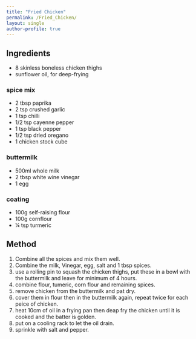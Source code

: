 ```yaml
---
title: "Fried Chicken"
permalink: /Fried_Chicken/
layout: single
author-profile: true
---
```


## Ingredients
- 8 skinless boneless chicken thighs
- sunflower oil, for deep-frying
### spice mix
- 2 tbsp paprika
- 2 tsp crushed garlic
- 1 tsp chilli
- 1/2 tsp cayenne pepper
- 1 tsp black pepper
- 1/2 tsp dried oregano
- 1 chicken stock cube
### buttermilk 
- 500ml whole milk
- 2 tbsp white wine vinegar
- 1 egg
### coating
- 100g self-raising flour
- 100g cornflour
- ¼ tsp turmeric

## Method
1. Combine all the spices and mix them well.
2. Combine the milk, Vinegar, egg, salt and 1 tbsp spices.
3. use a rolling pin to squash the chicken thighs, put these in a bowl with the buttermilk and leave for minimum of 4 hours.
4. combine flour, tumeric, corn flour and remaining spices.
5. remove chicken from the buttermilk and pat dry.
6. cover them in flour then in the buttermilk again, repeat twice for each peice of chicken.
7. heat 10cm of oil in a frying pan then deap fry the chicken until it is cooked and the batter is golden.
8. put on a cooling rack to let the oil drain.
9. sprinkle with salt and pepper.
